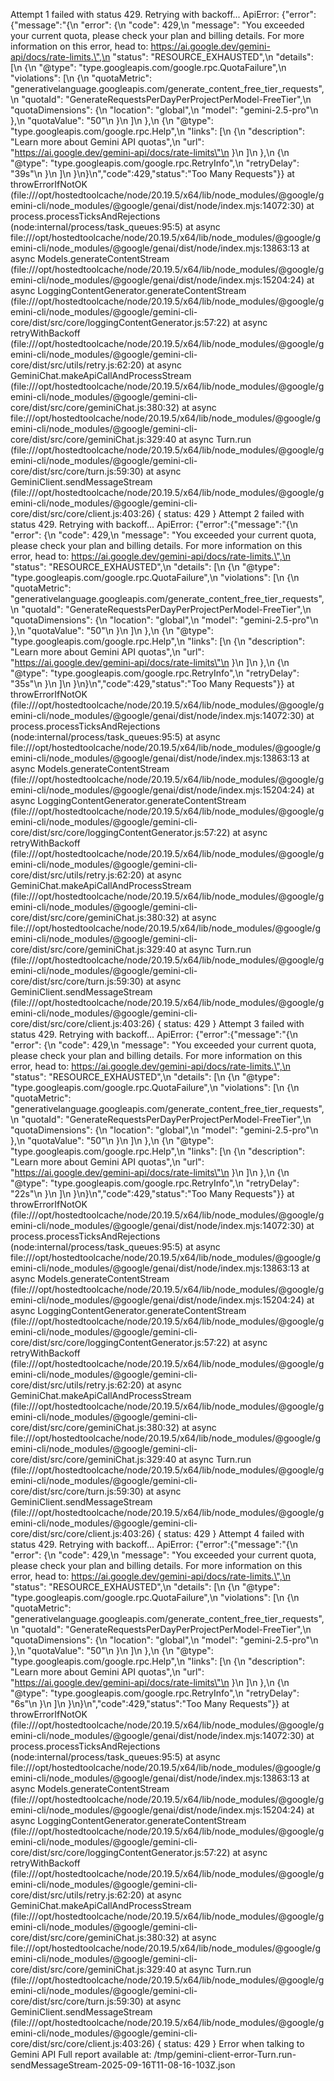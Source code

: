 Attempt 1 failed with status 429. Retrying with backoff... ApiError: {"error":{"message":"{\n  \"error\": {\n    \"code\": 429,\n    \"message\": \"You exceeded your current quota, please check your plan and billing details. For more information on this error, head to: https://ai.google.dev/gemini-api/docs/rate-limits.\",\n    \"status\": \"RESOURCE_EXHAUSTED\",\n    \"details\": [\n      {\n        \"@type\": \"type.googleapis.com/google.rpc.QuotaFailure\",\n        \"violations\": [\n          {\n            \"quotaMetric\": \"generativelanguage.googleapis.com/generate_content_free_tier_requests\",\n            \"quotaId\": \"GenerateRequestsPerDayPerProjectPerModel-FreeTier\",\n            \"quotaDimensions\": {\n              \"location\": \"global\",\n              \"model\": \"gemini-2.5-pro\"\n            },\n            \"quotaValue\": \"50\"\n          }\n        ]\n      },\n      {\n        \"@type\": \"type.googleapis.com/google.rpc.Help\",\n        \"links\": [\n          {\n            \"description\": \"Learn more about Gemini API quotas\",\n            \"url\": \"https://ai.google.dev/gemini-api/docs/rate-limits\"\n          }\n        ]\n      },\n      {\n        \"@type\": \"type.googleapis.com/google.rpc.RetryInfo\",\n        \"retryDelay\": \"39s\"\n      }\n    ]\n  }\n}\n","code":429,"status":"Too Many Requests"}}
    at throwErrorIfNotOK (file:///opt/hostedtoolcache/node/20.19.5/x64/lib/node_modules/@google/gemini-cli/node_modules/@google/genai/dist/node/index.mjs:14072:30)
    at process.processTicksAndRejections (node:internal/process/task_queues:95:5)
    at async file:///opt/hostedtoolcache/node/20.19.5/x64/lib/node_modules/@google/gemini-cli/node_modules/@google/genai/dist/node/index.mjs:13863:13
    at async Models.generateContentStream (file:///opt/hostedtoolcache/node/20.19.5/x64/lib/node_modules/@google/gemini-cli/node_modules/@google/genai/dist/node/index.mjs:15204:24)
    at async LoggingContentGenerator.generateContentStream (file:///opt/hostedtoolcache/node/20.19.5/x64/lib/node_modules/@google/gemini-cli/node_modules/@google/gemini-cli-core/dist/src/core/loggingContentGenerator.js:57:22)
    at async retryWithBackoff (file:///opt/hostedtoolcache/node/20.19.5/x64/lib/node_modules/@google/gemini-cli/node_modules/@google/gemini-cli-core/dist/src/utils/retry.js:62:20)
    at async GeminiChat.makeApiCallAndProcessStream (file:///opt/hostedtoolcache/node/20.19.5/x64/lib/node_modules/@google/gemini-cli/node_modules/@google/gemini-cli-core/dist/src/core/geminiChat.js:380:32)
    at async file:///opt/hostedtoolcache/node/20.19.5/x64/lib/node_modules/@google/gemini-cli/node_modules/@google/gemini-cli-core/dist/src/core/geminiChat.js:329:40
    at async Turn.run (file:///opt/hostedtoolcache/node/20.19.5/x64/lib/node_modules/@google/gemini-cli/node_modules/@google/gemini-cli-core/dist/src/core/turn.js:59:30)
    at async GeminiClient.sendMessageStream (file:///opt/hostedtoolcache/node/20.19.5/x64/lib/node_modules/@google/gemini-cli/node_modules/@google/gemini-cli-core/dist/src/core/client.js:403:26) {
  status: 429
}
Attempt 2 failed with status 429. Retrying with backoff... ApiError: {"error":{"message":"{\n  \"error\": {\n    \"code\": 429,\n    \"message\": \"You exceeded your current quota, please check your plan and billing details. For more information on this error, head to: https://ai.google.dev/gemini-api/docs/rate-limits.\",\n    \"status\": \"RESOURCE_EXHAUSTED\",\n    \"details\": [\n      {\n        \"@type\": \"type.googleapis.com/google.rpc.QuotaFailure\",\n        \"violations\": [\n          {\n            \"quotaMetric\": \"generativelanguage.googleapis.com/generate_content_free_tier_requests\",\n            \"quotaId\": \"GenerateRequestsPerDayPerProjectPerModel-FreeTier\",\n            \"quotaDimensions\": {\n              \"location\": \"global\",\n              \"model\": \"gemini-2.5-pro\"\n            },\n            \"quotaValue\": \"50\"\n          }\n        ]\n      },\n      {\n        \"@type\": \"type.googleapis.com/google.rpc.Help\",\n        \"links\": [\n          {\n            \"description\": \"Learn more about Gemini API quotas\",\n            \"url\": \"https://ai.google.dev/gemini-api/docs/rate-limits\"\n          }\n        ]\n      },\n      {\n        \"@type\": \"type.googleapis.com/google.rpc.RetryInfo\",\n        \"retryDelay\": \"35s\"\n      }\n    ]\n  }\n}\n","code":429,"status":"Too Many Requests"}}
    at throwErrorIfNotOK (file:///opt/hostedtoolcache/node/20.19.5/x64/lib/node_modules/@google/gemini-cli/node_modules/@google/genai/dist/node/index.mjs:14072:30)
    at process.processTicksAndRejections (node:internal/process/task_queues:95:5)
    at async file:///opt/hostedtoolcache/node/20.19.5/x64/lib/node_modules/@google/gemini-cli/node_modules/@google/genai/dist/node/index.mjs:13863:13
    at async Models.generateContentStream (file:///opt/hostedtoolcache/node/20.19.5/x64/lib/node_modules/@google/gemini-cli/node_modules/@google/genai/dist/node/index.mjs:15204:24)
    at async LoggingContentGenerator.generateContentStream (file:///opt/hostedtoolcache/node/20.19.5/x64/lib/node_modules/@google/gemini-cli/node_modules/@google/gemini-cli-core/dist/src/core/loggingContentGenerator.js:57:22)
    at async retryWithBackoff (file:///opt/hostedtoolcache/node/20.19.5/x64/lib/node_modules/@google/gemini-cli/node_modules/@google/gemini-cli-core/dist/src/utils/retry.js:62:20)
    at async GeminiChat.makeApiCallAndProcessStream (file:///opt/hostedtoolcache/node/20.19.5/x64/lib/node_modules/@google/gemini-cli/node_modules/@google/gemini-cli-core/dist/src/core/geminiChat.js:380:32)
    at async file:///opt/hostedtoolcache/node/20.19.5/x64/lib/node_modules/@google/gemini-cli/node_modules/@google/gemini-cli-core/dist/src/core/geminiChat.js:329:40
    at async Turn.run (file:///opt/hostedtoolcache/node/20.19.5/x64/lib/node_modules/@google/gemini-cli/node_modules/@google/gemini-cli-core/dist/src/core/turn.js:59:30)
    at async GeminiClient.sendMessageStream (file:///opt/hostedtoolcache/node/20.19.5/x64/lib/node_modules/@google/gemini-cli/node_modules/@google/gemini-cli-core/dist/src/core/client.js:403:26) {
  status: 429
}
Attempt 3 failed with status 429. Retrying with backoff... ApiError: {"error":{"message":"{\n  \"error\": {\n    \"code\": 429,\n    \"message\": \"You exceeded your current quota, please check your plan and billing details. For more information on this error, head to: https://ai.google.dev/gemini-api/docs/rate-limits.\",\n    \"status\": \"RESOURCE_EXHAUSTED\",\n    \"details\": [\n      {\n        \"@type\": \"type.googleapis.com/google.rpc.QuotaFailure\",\n        \"violations\": [\n          {\n            \"quotaMetric\": \"generativelanguage.googleapis.com/generate_content_free_tier_requests\",\n            \"quotaId\": \"GenerateRequestsPerDayPerProjectPerModel-FreeTier\",\n            \"quotaDimensions\": {\n              \"location\": \"global\",\n              \"model\": \"gemini-2.5-pro\"\n            },\n            \"quotaValue\": \"50\"\n          }\n        ]\n      },\n      {\n        \"@type\": \"type.googleapis.com/google.rpc.Help\",\n        \"links\": [\n          {\n            \"description\": \"Learn more about Gemini API quotas\",\n            \"url\": \"https://ai.google.dev/gemini-api/docs/rate-limits\"\n          }\n        ]\n      },\n      {\n        \"@type\": \"type.googleapis.com/google.rpc.RetryInfo\",\n        \"retryDelay\": \"22s\"\n      }\n    ]\n  }\n}\n","code":429,"status":"Too Many Requests"}}
    at throwErrorIfNotOK (file:///opt/hostedtoolcache/node/20.19.5/x64/lib/node_modules/@google/gemini-cli/node_modules/@google/genai/dist/node/index.mjs:14072:30)
    at process.processTicksAndRejections (node:internal/process/task_queues:95:5)
    at async file:///opt/hostedtoolcache/node/20.19.5/x64/lib/node_modules/@google/gemini-cli/node_modules/@google/genai/dist/node/index.mjs:13863:13
    at async Models.generateContentStream (file:///opt/hostedtoolcache/node/20.19.5/x64/lib/node_modules/@google/gemini-cli/node_modules/@google/genai/dist/node/index.mjs:15204:24)
    at async LoggingContentGenerator.generateContentStream (file:///opt/hostedtoolcache/node/20.19.5/x64/lib/node_modules/@google/gemini-cli/node_modules/@google/gemini-cli-core/dist/src/core/loggingContentGenerator.js:57:22)
    at async retryWithBackoff (file:///opt/hostedtoolcache/node/20.19.5/x64/lib/node_modules/@google/gemini-cli/node_modules/@google/gemini-cli-core/dist/src/utils/retry.js:62:20)
    at async GeminiChat.makeApiCallAndProcessStream (file:///opt/hostedtoolcache/node/20.19.5/x64/lib/node_modules/@google/gemini-cli/node_modules/@google/gemini-cli-core/dist/src/core/geminiChat.js:380:32)
    at async file:///opt/hostedtoolcache/node/20.19.5/x64/lib/node_modules/@google/gemini-cli/node_modules/@google/gemini-cli-core/dist/src/core/geminiChat.js:329:40
    at async Turn.run (file:///opt/hostedtoolcache/node/20.19.5/x64/lib/node_modules/@google/gemini-cli/node_modules/@google/gemini-cli-core/dist/src/core/turn.js:59:30)
    at async GeminiClient.sendMessageStream (file:///opt/hostedtoolcache/node/20.19.5/x64/lib/node_modules/@google/gemini-cli/node_modules/@google/gemini-cli-core/dist/src/core/client.js:403:26) {
  status: 429
}
Attempt 4 failed with status 429. Retrying with backoff... ApiError: {"error":{"message":"{\n  \"error\": {\n    \"code\": 429,\n    \"message\": \"You exceeded your current quota, please check your plan and billing details. For more information on this error, head to: https://ai.google.dev/gemini-api/docs/rate-limits.\",\n    \"status\": \"RESOURCE_EXHAUSTED\",\n    \"details\": [\n      {\n        \"@type\": \"type.googleapis.com/google.rpc.QuotaFailure\",\n        \"violations\": [\n          {\n            \"quotaMetric\": \"generativelanguage.googleapis.com/generate_content_free_tier_requests\",\n            \"quotaId\": \"GenerateRequestsPerDayPerProjectPerModel-FreeTier\",\n            \"quotaDimensions\": {\n              \"location\": \"global\",\n              \"model\": \"gemini-2.5-pro\"\n            },\n            \"quotaValue\": \"50\"\n          }\n        ]\n      },\n      {\n        \"@type\": \"type.googleapis.com/google.rpc.Help\",\n        \"links\": [\n          {\n            \"description\": \"Learn more about Gemini API quotas\",\n            \"url\": \"https://ai.google.dev/gemini-api/docs/rate-limits\"\n          }\n        ]\n      },\n      {\n        \"@type\": \"type.googleapis.com/google.rpc.RetryInfo\",\n        \"retryDelay\": \"6s\"\n      }\n    ]\n  }\n}\n","code":429,"status":"Too Many Requests"}}
    at throwErrorIfNotOK (file:///opt/hostedtoolcache/node/20.19.5/x64/lib/node_modules/@google/gemini-cli/node_modules/@google/genai/dist/node/index.mjs:14072:30)
    at process.processTicksAndRejections (node:internal/process/task_queues:95:5)
    at async file:///opt/hostedtoolcache/node/20.19.5/x64/lib/node_modules/@google/gemini-cli/node_modules/@google/genai/dist/node/index.mjs:13863:13
    at async Models.generateContentStream (file:///opt/hostedtoolcache/node/20.19.5/x64/lib/node_modules/@google/gemini-cli/node_modules/@google/genai/dist/node/index.mjs:15204:24)
    at async LoggingContentGenerator.generateContentStream (file:///opt/hostedtoolcache/node/20.19.5/x64/lib/node_modules/@google/gemini-cli/node_modules/@google/gemini-cli-core/dist/src/core/loggingContentGenerator.js:57:22)
    at async retryWithBackoff (file:///opt/hostedtoolcache/node/20.19.5/x64/lib/node_modules/@google/gemini-cli/node_modules/@google/gemini-cli-core/dist/src/utils/retry.js:62:20)
    at async GeminiChat.makeApiCallAndProcessStream (file:///opt/hostedtoolcache/node/20.19.5/x64/lib/node_modules/@google/gemini-cli/node_modules/@google/gemini-cli-core/dist/src/core/geminiChat.js:380:32)
    at async file:///opt/hostedtoolcache/node/20.19.5/x64/lib/node_modules/@google/gemini-cli/node_modules/@google/gemini-cli-core/dist/src/core/geminiChat.js:329:40
    at async Turn.run (file:///opt/hostedtoolcache/node/20.19.5/x64/lib/node_modules/@google/gemini-cli/node_modules/@google/gemini-cli-core/dist/src/core/turn.js:59:30)
    at async GeminiClient.sendMessageStream (file:///opt/hostedtoolcache/node/20.19.5/x64/lib/node_modules/@google/gemini-cli/node_modules/@google/gemini-cli-core/dist/src/core/client.js:403:26) {
  status: 429
}
Error when talking to Gemini API Full report available at: /tmp/gemini-client-error-Turn.run-sendMessageStream-2025-09-16T11-08-16-103Z.json

